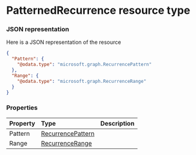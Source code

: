 # PatternedRecurrence resource type



### JSON representation

Here is a JSON representation of the resource

<!-- {
  "blockType": "resource",
  "optionalProperties": [

  ],
  "@odata.type": "microsoft.graph.PatternedRecurrence"
}-->

```json
{
  "Pattern": {
    "@odata.type": "microsoft.graph.RecurrencePattern"
  },
  "Range": {
    "@odata.type": "microsoft.graph.RecurrenceRange"
  }
}

```
### Properties
| Property	   | Type	|Description|
|:---------------|:--------|:----------|
|Pattern|[RecurrencePattern](recurrencepattern.md)||
|Range|[RecurrenceRange](recurrencerange.md)||

<!-- uuid: 98395355-bb68-489a-8fe1-2ab88d8bc8e9
2015-10-16 09:51:13 UTC -->
<!-- {
  "type": "#page.annotation",
  "description": "PatternedRecurrence resource",
  "keywords": "",
  "section": "documentation",
  "tocPath": ""
}-->